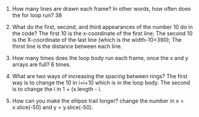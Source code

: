 1. How many lines are drawn each frame? In other words, how often does the for loop run?
  38
2. What do the first, second, and third appearances of the number 10 do in the code?
  The first 10 is the x-coordinate of the first line; The second 10 is the X-coordinate of the last line (which is the width-10=390); The thirst line is the distance between each line.
  



1. How many times does the loop body run each frame, once the x and y arrays are full?
  6 times.
2. What are two ways of increasing the spacing between rings?
  The first way is to change the 10 in i=i+10 which is in the loop body. The second is to change the i in 1 + (x.length - i.
3. How can you make the ellipse trail longer?
  change the number in x = x.slice(-50) and y = y.slice(-50).
